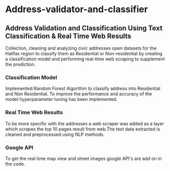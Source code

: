 # Address-validator-and-classifier

## Address Validation and Classification Using Text Classification & Real Time Web Results

Collection, cleaning and analyzing civic addresses open datasets for the Halifax region to classify them as Residential or Non-residential by creating a classification model and performing real-time web scraping to supplement the prediction.

### Classification Model

Implemented Random Forest Algorithm to classify address into Residential and Non Residential. To improve the performance and accuracy of the model hyperparameter tuning has been implemented.

### Real Time Web Results

To be more specific with the addresses a web scraper was added as a layer which scrapes the top 10 pages result from web.The text data extracted is cleaned and preprocessed using NLP methods. 

### Google API

To get the real time map view and street images google API's are add on in the code.
